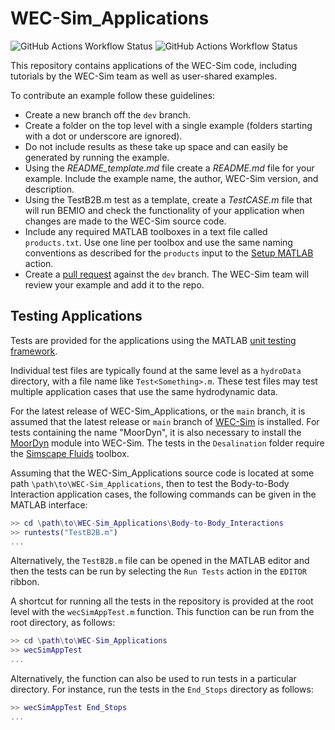 # WEC-Sim_Applications

![GitHub Actions Workflow Status](<https://img.shields.io/github/actions/workflow/status/WEC-Sim/WEC-Sim_Applications/process-events.yml?branch=main&label=Run%20MATLAB%20tests%20(main)>)
![GitHub Actions Workflow Status](<https://img.shields.io/github/actions/workflow/status/WEC-Sim/WEC-Sim_Applications/process-events.yml?branch=dev&label=Run%20MATLAB%20tests%20(dev)>)

This repository contains applications of the WEC-Sim code, including tutorials by the WEC-Sim team as well as user-shared examples.

To contribute an example follow these guidelines:

- Create a new branch off the `dev` branch.
- Create a folder on the top level with a single example (folders starting with a dot or underscore are ignored).
- Do not include results as these take up space and can easily be generated by running the example.
- Using the _README_template.md_ file create a _README.md_ file for your example. Include the example name, the author, WEC-Sim version, and description.
- Using the TestB2B.m test as a template, create a _TestCASE.m_ file that will run BEMIO and check the functionality of your application when changes are made to the WEC-Sim source code.
- Include any required MATLAB toolboxes in a text file called `products.txt`. Use one line per toolbox and use the same naming conventions as described for the `products` input to the [Setup MATLAB][106] action.
- Create a [pull request][101] against the `dev` branch. The WEC-Sim team will review your example and add it to the repo.

## Testing Applications

Tests are provided for the applications using the MATLAB [unit testing
framework][102].

Individual test files are typically found at the same level as a `hydroData`
directory, with a file name like `Test<Something>.m`. These test files may test
multiple application cases that use the same hydrodynamic data.

For the latest release of WEC-Sim_Applications, or the `main` branch, it is
assumed that the latest release or `main` branch of [WEC-Sim][103] is
installed. For tests containing the name "MoorDyn", it is also necessary to
install the [MoorDyn][104] module into WEC-Sim. The tests in the
`Desalination` folder require the [Simscape Fluids][105] toolbox.

Assuming that the WEC-Sim_Applications source code is located at some path
`\path\to\WEC-Sim_Applications`, then to test the Body-to-Body Interaction
application cases, the following commands can be given in the MATLAB interface:

```matlab
>> cd \path\to\WEC-Sim_Applications\Body-to-Body_Interactions
>> runtests("TestB2B.m")
...
```

Alternatively, the `TestB2B.m` file can be opened in the MATLAB editor and
then the tests can be run by selecting the `Run Tests` action in the `EDITOR`
ribbon.

A shortcut for running all the tests in the repository is provided at the
root level with the `wecSimAppTest.m` function. This function can be run from
the root directory, as follows:

```matlab
>> cd \path\to\WEC-Sim_Applications
>> wecSimAppTest
...
```

Alternatively, the function can also be used to run tests in a particular
directory. For instance, run the tests in the `End_Stops` directory as follows:

```matlab
>> wecSimAppTest End_Stops
...
```

[101]: https://help.github.com/articles/using-pull-requests/
[102]: https://uk.mathworks.com/help/matlab/matlab-unit-test-framework.html
[103]: https://github.com/WEC-Sim/WEC-Sim
[104]: https://github.com/WEC-Sim/MoorDyn
[105]: https://www.mathworks.com/products/simscape-fluids.html
[106]: https://github.com/matlab-actions/setup-matlab?tab=readme-ov-file#set-up-matlab
